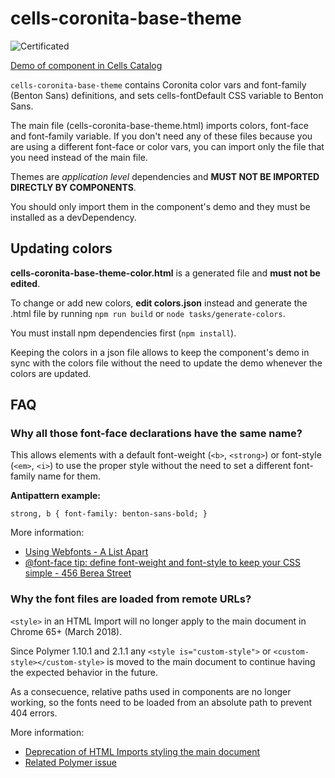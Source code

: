 # cells-coronita-base-theme

![Certificated](https://img.shields.io/badge/certificated-yes-brightgreen.svg)

[Demo of component in Cells Catalog](https://bbva-ether-cellscatalogs.appspot.com/?view=demo#/component/cells-coronita-base-theme)

`cells-coronita-base-theme` contains Coronita color vars and font-family (Benton Sans) definitions, and sets cells-fontDefault CSS variable to Benton Sans.

The main file (cells-coronita-base-theme.html) imports colors, font-face and font-family variable. If you don't need any of these files because you are using a different font-face or color vars, you can import only the file that you need instead of the main file.

Themes are _application level_ dependencies and __MUST NOT BE IMPORTED DIRECTLY BY COMPONENTS__.

You should only import them in the component's demo and they must be installed as a devDependency.

## Updating colors
__cells-coronita-base-theme-color.html__ is a generated file and __must not be edited__.

To change or add new colors, __edit colors.json__ instead and generate the .html file by running `npm run build` or `node tasks/generate-colors`. 

You must install npm dependencies first (`npm install`).

Keeping the colors in a json file allows to keep the component's demo in sync with the colors file without the need to update the demo whenever the colors are updated.

## FAQ

### Why all those font-face declarations have the same name?

This allows elements with a default font-weight (`<b>`, `<strong>`) or font-style (`<em>`, `<i>`) to use the proper style without the need to set a different font-family name for them.

__Antipattern example:__

`strong, b { font-family: benton-sans-bold; }`

More information: 

- [Using Webfonts - A List Apart](https://alistapart.com/article/using-webfonts#section1)
- [@font-face tip: define font-weight and font-style to keep your CSS simple - 456 Berea Street](http://www.456bereastreet.com/archive/201012/font-face_tip_define_font-weight_and_font-style_to_keep_your_css_simple/)

### Why the font files are loaded from remote URLs?

`<style>` in an HTML Import will no longer apply to the main document in Chrome 65+ (March 2018).

Since Polymer 1.10.1 and 2.1.1 any `<style is="custom-style">` or `<custom-style></custom-style>` is moved to the main document to continue having the expected behavior in the future. 

As a consecuence, relative paths used in components are no longer working, so the fonts need to be loaded from an absolute path to prevent 404 errors.

More information:

- [Deprecation of HTML Imports styling the main document](https://github.com/TakayoshiKochi/deprecate-style-in-html-imports)
- [Related Polymer issue](https://github.com/Polymer/polymer/issues/4679)


